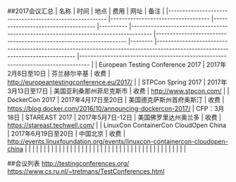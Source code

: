 ##2017会议汇总
| 名称 | 时间	| 地点 | 费用 | 网址 | 备注 |
|--------------------------------------------------------	|-----------------------------------	|------------------------------------	|----------	|-------------------------------------------------------------------------------------	|-------------------------------------------------------------------	|--------	|-------------------------------------------------------------------------------------------------------------------------------	|---------------------------------------------------------------------------------	|
| European Testing Conference 2017 | 2017年2月8日至10日 | 芬兰赫尔辛基 | 收费 | http://europeantestingconference.eu/2017/ |
| STPCon Spring 2017 | 2017年3月13日至17日 | 美国亚利桑那州菲尼克斯市 | 收费 | http://www.stpcon.com/ |
| DockerCon 2017 | 2017年4月17日至20日 | 美国德克萨斯州首府奥斯汀 | 收费 | https://blog.docker.com/2016/10/announcing-dockercon-2017/ | CFP：3月18日
| STAREAST 2017 | 2017年5月7日-12日 | 美国佛罗里达州奥兰多 | 收费 | https://stareast.techwell.com/ |
| LinuxCon ContainerCon CloudOpen China | 2017年6月19日至20日 | 中国北京 | 收费 | http://events.linuxfoundation.org/events/linuxcon-containercon-cloudopen-china |
|  |  |  |  |  |
|  |  |  |  |  |
|  |  |  |  |  |
|  |  |  |  |  |
|  |  |  |  |  |
|  |  |  |  |  |
|  |  |  |  |  |


##会议列表
http://testingconferences.org/ <br>
https://www.cs.ru.nl/~tretmans/TestConferences.html

